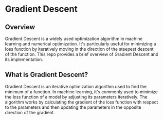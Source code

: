 # Gradient Descent

## Overview

Gradient Descent is a widely used optimization algorithm in machine learning and numerical optimization. It's particularly useful for minimizing a loss function by iteratively moving in the direction of the steepest descent of the function. This repo provides a brief overview of Gradient Descent and its implementation.

## What is Gradient Descent?

Gradient Descent is an iterative optimization algorithm used to find the minimum of a function. In machine learning, it's commonly used to minimize the loss function of a model by adjusting its parameters iteratively. The algorithm works by calculating the gradient of the loss function with respect to the parameters and then updating the parameters in the opposite direction of the gradient.



